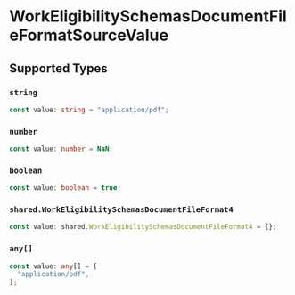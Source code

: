 # WorkEligibilitySchemasDocumentFileFormatSourceValue


## Supported Types

### `string`

```typescript
const value: string = "application/pdf";
```

### `number`

```typescript
const value: number = NaN;
```

### `boolean`

```typescript
const value: boolean = true;
```

### `shared.WorkEligibilitySchemasDocumentFileFormat4`

```typescript
const value: shared.WorkEligibilitySchemasDocumentFileFormat4 = {};
```

### `any[]`

```typescript
const value: any[] = [
  "application/pdf",
];
```

